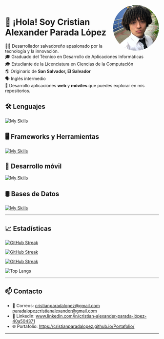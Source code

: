 <img src="https://github.com/CristianParadaLopez/CristianParadaLopez/blob/main/yo.jpg" width="150" align="right" alt="Cristian Parada" style="border-radius: 50%;" />

# 👋 ¡Hola! Soy Cristian Alexander Parada López

👨‍💻 Desarrollador salvadoreño apasionado por la tecnología y la innovación.  
🎓 Graduado del Técnico en Desarrollo de Aplicaciones Informáticas  
🎓 Estudiante de la Licenciatura en Ciencias de la Computación  
🌎 Originario de **San Salvador, El Salvador**  
🗣️ Inglés intermedio  
📱 Desarrollo aplicaciones **web** y **móviles** que puedes explorar en mis repositorios.



## 🛠 Lenguajes
[![My Skills](https://skillicons.dev/icons?i=js,html,css,dart,php,ts)](https://skillicons.dev)

## 🖥️ Frameworks y Herramientas
[![My Skills](https://skillicons.dev/icons?i=django,laravel,git,nodejs,npm,react)](https://skillicons.dev)

## 📱 Desarrollo móvil
[![My Skills](https://skillicons.dev/icons?i=figma,firebase,flutter,gradle,java,kotlin,androidstudio)](https://skillicons.dev)

## 🛢 Bases de Datos
[![My Skills](https://skillicons.dev/icons?i=firebase,mysql)](https://skillicons.dev)

---

## 📈 Estadísticas
[![GitHub Streak](https://github-readme-streak-stats.herokuapp.com/?user=CristianParadaLopez&theme=dark)](https://git.io/streak-stats)

[![GitHub Streak](https://streak-stats.demolab.com/?user=CristianParadaLopez)](https://git.io/streak-stats)

[![GitHub Streak](https://github-readme-streak-stats.herokuapp.com?user=CristianParadaLopez&theme=dark&locale=es)](https://git.io/streak-stats)  

![Top Langs](https://github-readme-stats.vercel.app/api/top-langs/?username=CristianParadaLopez&layout=compact)

---

## 📫 Contacto

- 📧 Correos: cristianparadalopez@gmail.com  paradalopezcristianalexander@gmail.com
- 💼 Linkedin: www.linkedin.com/in/cristian-alexander-parada-lópez-40a504371
- 🌐 Portafolio: https://cristianparadalopez.github.io/Portafolio/

---
